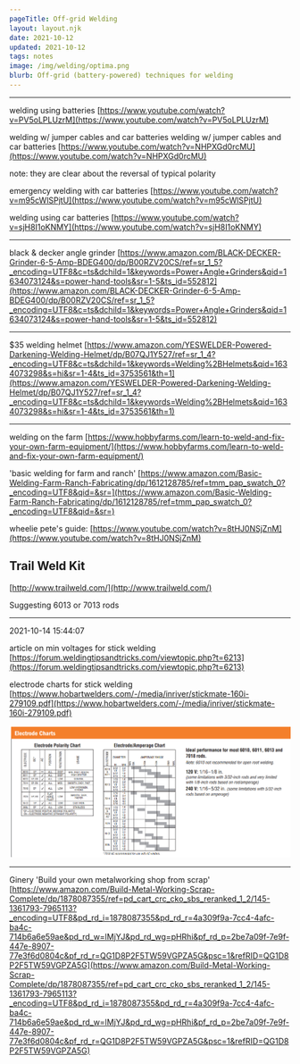 ```yaml
---
pageTitle: Off-grid Welding
layout: layout.njk
date: 2021-10-12
updated: 2021-10-12
tags: notes 
image: /img/welding/optima.png
blurb: Off-grid (battery-powered) techniques for welding
---
```


---

welding using batteries [https://www.youtube.com/watch?v=PV5oLPLUzrM](https://www.youtube.com/watch?v=PV5oLPLUzrM)

welding w/ jumper cables and car batteries welding w/ jumper cables and car batteries [https://www.youtube.com/watch?v=NHPXGd0rcMU](https://www.youtube.com/watch?v=NHPXGd0rcMU)

note: they are clear about the reversal of typical polarity

emergency welding with car batteries [https://www.youtube.com/watch?v=m95cWlSPjtU](https://www.youtube.com/watch?v=m95cWlSPjtU)

welding using car batteries [https://www.youtube.com/watch?v=sjH8I1oKNMY](https://www.youtube.com/watch?v=sjH8I1oKNMY)

---

black & decker angle grinder [https://www.amazon.com/BLACK-DECKER-Grinder-6-5-Amp-BDEG400/dp/B00RZV20CS/ref=sr_1_5?_encoding=UTF8&c=ts&dchild=1&keywords=Power+Angle+Grinders&qid=1634073124&s=power-hand-tools&sr=1-5&ts_id=552812](https://www.amazon.com/BLACK-DECKER-Grinder-6-5-Amp-BDEG400/dp/B00RZV20CS/ref=sr_1_5?_encoding=UTF8&c=ts&dchild=1&keywords=Power+Angle+Grinders&qid=1634073124&s=power-hand-tools&sr=1-5&ts_id=552812)

---

$35 welding helmet [https://www.amazon.com/YESWELDER-Powered-Darkening-Welding-Helmet/dp/B07QJ1Y527/ref=sr_1_4?_encoding=UTF8&c=ts&dchild=1&keywords=Welding%2BHelmets&qid=1634073298&s=hi&sr=1-4&ts_id=3753561&th=1](https://www.amazon.com/YESWELDER-Powered-Darkening-Welding-Helmet/dp/B07QJ1Y527/ref=sr_1_4?_encoding=UTF8&c=ts&dchild=1&keywords=Welding%2BHelmets&qid=1634073298&s=hi&sr=1-4&ts_id=3753561&th=1)


---

welding on the farm [https://www.hobbyfarms.com/learn-to-weld-and-fix-your-own-farm-equipment/](https://www.hobbyfarms.com/learn-to-weld-and-fix-your-own-farm-equipment/)

'basic welding for farm and ranch' [https://www.amazon.com/Basic-Welding-Farm-Ranch-Fabricating/dp/1612128785/ref=tmm_pap_swatch_0?_encoding=UTF8&qid=&sr=](https://www.amazon.com/Basic-Welding-Farm-Ranch-Fabricating/dp/1612128785/ref=tmm_pap_swatch_0?_encoding=UTF8&qid=&sr=)

wheelie pete's guide: [https://www.youtube.com/watch?v=8tHJ0NSjZnM](https://www.youtube.com/watch?v=8tHJ0NSjZnM)

## Trail Weld Kit

[http://www.trailweld.com/](http://www.trailweld.com/)

Suggesting 6013 or 7013 rods 

---
2021-10-14 15:44:07

article on min voltages for stick welding [https://forum.weldingtipsandtricks.com/viewtopic.php?t=6213](https://forum.weldingtipsandtricks.com/viewtopic.php?t=6213)

electrode charts for stick welding [https://www.hobartwelders.com/-/media/inriver/stickmate-160i-279109.pdf](https://www.hobartwelders.com/-/media/inriver/stickmate-160i-279109.pdf)

![](/img/welding/electrode_charts.png)

---

Ginery 'Build your own metalworking shop from scrap' [https://www.amazon.com/Build-Metal-Working-Scrap-Complete/dp/1878087355/ref=pd_cart_crc_cko_sbs_reranked_1_2/145-1361793-7965113?_encoding=UTF8&pd_rd_i=1878087355&pd_rd_r=4a309f9a-7cc4-4afc-ba4c-714b6a6e59ae&pd_rd_w=lMjYJ&pd_rd_wg=pHRhi&pf_rd_p=2be7a09f-7e9f-447e-8907-77e3f6d0804c&pf_rd_r=QG1D8P2F5TW59VGPZA5G&psc=1&refRID=QG1D8P2F5TW59VGPZA5G](https://www.amazon.com/Build-Metal-Working-Scrap-Complete/dp/1878087355/ref=pd_cart_crc_cko_sbs_reranked_1_2/145-1361793-7965113?_encoding=UTF8&pd_rd_i=1878087355&pd_rd_r=4a309f9a-7cc4-4afc-ba4c-714b6a6e59ae&pd_rd_w=lMjYJ&pd_rd_wg=pHRhi&pf_rd_p=2be7a09f-7e9f-447e-8907-77e3f6d0804c&pf_rd_r=QG1D8P2F5TW59VGPZA5G&psc=1&refRID=QG1D8P2F5TW59VGPZA5G)

